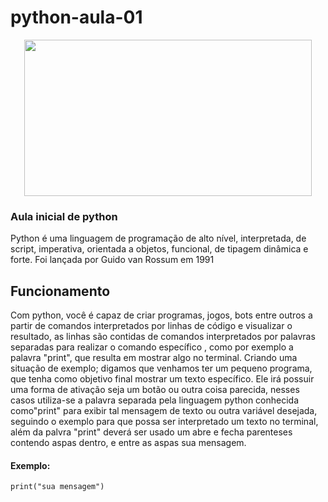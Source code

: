 # python-aula-01

<p align="center">
  <img width="460" height="250" src="https://user-images.githubusercontent.com/57453192/87078882-a5277500-c1fb-11ea-9b38-7bdd1f7ce09e.png">
</p>



### Aula inicial de python
Python é uma linguagem de programação de alto nível, interpretada, de script,
imperativa, orientada a objetos, funcional, de tipagem dinâmica e forte. Foi lançada por Guido van Rossum em 1991
## Funcionamento
Com python, você é capaz de criar programas, jogos, bots entre outros a partir de comandos interpretados por
linhas de código e visualizar o resultado, as linhas são contidas de comandos interpretados por palavras separadas para realizar o comando específico
, como por exemplo a palavra "print", que resulta em mostrar algo no terminal. Criando uma situação de exemplo; digamos que venhamos ter um pequeno 
programa, que tenha como objetivo final mostrar um texto específico. Ele irá possuir uma forma de ativação seja um botão ou outra coisa parecida,
nesses casos utiliza-se a palavra separada pela linguagem python conhecida como"print" para exibir tal mensagem de texto ou outra variável desejada, 
seguindo o exemplo para que possa ser interpretado um texto no terminal, além da palvra "print" deverá ser usado um abre e fecha parenteses contendo aspas dentro, e entre 
as aspas sua mensagem.  
#### Exemplo: 

```
print("sua mensagem")
```
